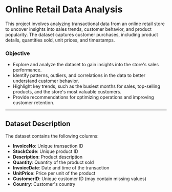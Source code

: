 # Online Retail Data Analysis

This project involves analyzing transactional data from an online retail store to uncover insights into sales trends, customer behavior, and product popularity. The dataset captures customer purchases, including product details, quantities sold, unit prices, and timestamps.

### Objective
- Explore and analyze the dataset to gain insights into the store's sales performance.
- Identify patterns, outliers, and correlations in the data to better understand customer behavior.
- Highlight key trends, such as the busiest months for sales, top-selling products, and the store's most valuable customers.
- Provide recommendations for optimizing operations and improving customer retention.

---

## Dataset Description
The dataset contains the following columns:
- **InvoiceNo**: Unique transaction ID
- **StockCode**: Unique product ID
- **Description**: Product description
- **Quantity**: Quantity of the product sold
- **InvoiceDate**: Date and time of the transaction
- **UnitPrice**: Price per unit of the product
- **CustomerID**: Unique customer ID (may contain missing values)
- **Country**: Customer's country

